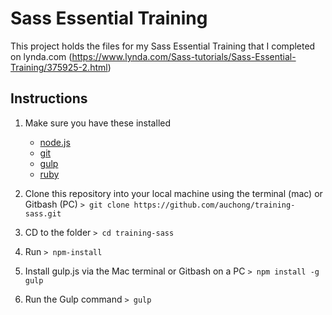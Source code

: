# Sass Essential Training
This project holds the files for my Sass Essential Training that I completed on lynda.com (https://www.lynda.com/Sass-tutorials/Sass-Essential-Training/375925-2.html)

## Instructions
1. Make sure you have these installed
	- [node.js](http://nodejs.org/)
	- [git](http://git-scm.com/)
	- [gulp](http://gulpjs.com/)
	- [ruby](http://gulpjs.com/)

2. Clone this repository into your local machine using the terminal (mac) or Gitbash (PC) `> git clone https://github.com/auchong/training-sass.git`
3. CD to the folder `> cd training-sass`
4. Run `> npm-install`
5. Install gulp.js via the Mac terminal or Gitbash on a PC `> npm install -g gulp`
5. Run the Gulp command `> gulp`
